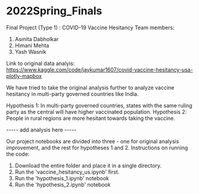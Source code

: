 # 2022Spring_Finals
Final Project (Type 1) : COVID-19 Vaccine Hesitancy
Team members: 
1. Asmita Dabholkar
2. Himani Mehta
3. Yash Wasnik

Link to original data analyis: https://www.kaggle.com/code/jaykumar1607/covid-vaccine-hesitancy-usa-plotly-mapbox

We have tried to take the original analysis further to analyze vaccine hesitancy in multi-party governed countries like India.

Hypothesis 1: In multi-party governed countries, states with the same ruling party as the central will have higher vaccinated population.
Hypothesis 2: People in rural regions are more hesitant towards taking the vaccine.

----- add analysis here -----

Our project notebooks are divided into three - one for original analysis improvement, and the rest for hypotheses 1 and 2.
Instructions on running the code: 
1. Download the entire folder and place it in a single directory.
2. Run the 'vaccine_hesitancy_us.ipynb' first. 
3. Run the 'hypothesis_1.ipynb' notebook
4. Run the 'hypothesis_2.ipynb' notebook
